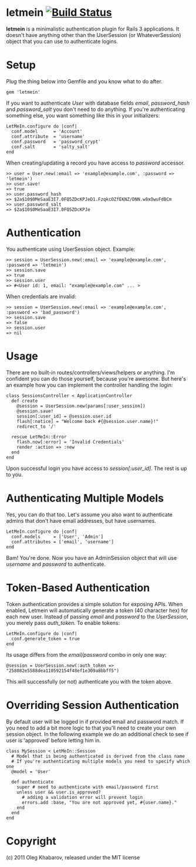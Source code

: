 # letmein [![Build Status](http://travis-ci.org/GBH/letmein.png)](http://travis-ci.org/GBH/letmein)

**letmein** is a minimalistic authentication plugin for Rails 3 applications. It doesn't have anything other than the UserSession (or WhateverSession) object that you can use to authenticate logins.

Setup
=====

Plug the thing below into Gemfile and you know what to do after.

    gem 'letmein'

If you want to authenticate *User* with database fields *email*, *password_hash* and *password_salt* you don't need to do anything. If you're authenticating something else, you want something like this in your initializers:
    
    LetMeIn.configure do |conf|
      conf.model      = 'Account'
      conf.attribute  = 'username'
      conf.password   = 'password_crypt'
      conf.salt       = 'salty_salt'
    end
    
When creating/updating a record you have access to *password* accessor.
    
    >> user = User.new(:email => 'example@example.com', :password => 'letmein')
    >> user.save!
    => true
    >> user.password_hash 
    => $2a$10$0MeSaaE3I7.0FQ5ZDcKPJeD1.FzqkcOZfEKNZ/DNN.w8xOwuFdBCm
    >> user.password_salt
    => $2a$10$0MeSaaE3I7.0FQ5ZDcKPJe
    
Authentication
==============

You authenticate using UserSession object. Example:
    
    >> session = UserSession.new(:email => 'example@example.com', :password => 'letmein')
    >> session.save
    => true
    >> session.user
    => #<User id: 1, email: "example@example.com" ... >
    
When credentials are invalid:
    
    >> session = UserSession.new(:email => 'example@example.com', :password => 'bad_password')
    >> session.save
    => false
    >> session.user
    => nil
    
Usage
=====

There are no built-in routes/controllers/views/helpers or anything. I'm confident you can do those yourself, because you're awesome. But here's an example how you can implement the controller handling the login:

    class SessionsController < ApplicationController
      def create
        @session = UserSession.new(params[:user_session])
        @session.save!
        session[:user_id] = @session.user.id
        flash[:notice] = "Welcome back #{@session.user.name}!"
        redirect_to '/'
        
      rescue LetMeIn::Error
        flash.now[:error] = 'Invalid Credentials'
        render :action => :new
      end
    end
    
Upon successful login you have access to *session[:user_id]*. The rest is up to you.

Authenticating Multiple Models
==============================
Yes, you can do that too. Let's assume you also want to authenticate admins that don't have email addresses, but have usernames.

    LetMeIn.configure do |conf|
      conf.models     = ['User', 'Admin']
      conf.attributes = ['email', 'username']
    end
    
Bam! You're done. Now you have an AdminSession object that will use *username* and *password* to authenticate.

Token-Based Authentication
==========================
Token authentication provides a simple solution for exposing APIs. When enabled, Letmein will automatically generate a token (40 character hex) for each new user. Instead of passing *email* and *password* to the *UserSession*, you merely pass *auth_token*. To enable tokens:

    LetMeIn.configure do |conf|
      conf.generate_token = true
    end

Its usage differs from the *email/password* combo in only one way:

    @session = UserSession.new(:auth_token => "258082e5588dea110592154f48ef1e309a8bbff5")

This will successfully (or not) authenticate you with the token above.

Overriding Session Authentication
=================================
By default user will be logged in if provided email and password match. If you need to add a bit more logic to that you'll need to create your own session object. In the following example we do an additional check to see if user is 'approved' before letting him in.

    class MySession < LetMeIn::Session
      # Model that is being authenticated is derived from the class name
      # If you're authenticating multiple models you need to specify which one
      @model = 'User'
      
      def authenticate
        super # need to authenticate with email/password first
        unless user && user.is_approved?
          # adding a validation error will prevent login
          errors.add :base, "You are not approved yet, #{user.name}."
        end
      end
    end

Copyright
=========
(c) 2011 Oleg Khabarov, released under the MIT license